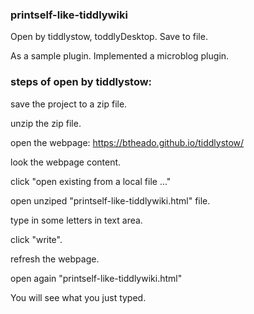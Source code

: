 ### printself-like-tiddlywiki

Open by tiddlystow, toddlyDesktop. Save to file.

As a sample plugin. Implemented a microblog plugin.

### steps of open by tiddlystow:

save the project to a zip file.

unzip the zip file.

open the webpage: https://btheado.github.io/tiddlystow/

look the webpage content.

click "open existing from a local file ..."

open unziped "printself-like-tiddlywiki.html" file.

type in some letters in text area.

click "write".

refresh the webpage.

open again "printself-like-tiddlywiki.html"

You will see what you just typed.

